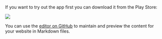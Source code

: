 If you want to try out the app first you can download it from the Play Store:

<a href="https://play.google.com/store/apps/details?id=de.petesky.motorlist" target="_blank">
<img src="https://storage.googleapis.com/support-kms-prod/9DB3D190FD6DC8155EEDBCDEB4942128BE6B"/></a>

You can use the [editor on GitHub](https://github.com/marowsky/MotorList/edit/master/README.md) to maintain and preview the content for your website in Markdown files.
